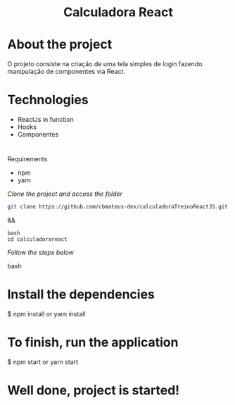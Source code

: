 <h1 align="center">
	Calculadora React
</h1>

# About the project
O projeto consiste na criação de uma tela simples de login fazendo manipulação de componentes via React.

# Technologies
- ReactJs in function
- Hooks
- Componentes


#



Requirements
- npm
- yarn


*Clone the project and access the folder*

```bash
git clone https://github.com/cbmateus-dev/calculadoraTreinoReactJS.git
```

&&
```
bash
cd calculadorareact
```


*Follow the steps below*

bash
# Install the dependencies
$ npm install or yarn install

# To finish, run the application
$ npm start or yarn start

# Well done, project is started!
```
